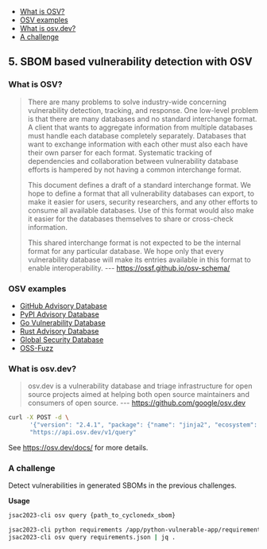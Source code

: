- [What is OSV?](#what-is-osv)
- [OSV examples](#osv-examples)
- [What is osv.dev?](#what-is-osvdev)
- [A challenge](#a-challenge)

## 5. SBOM based vulnerability detection with OSV

### What is OSV?

> There are many problems to solve industry-wide concerning vulnerability detection, tracking, and response. One low-level problem is that there are many databases and no standard interchange format. A client that wants to aggregate information from multiple databases must handle each database completely separately. Databases that want to exchange information with each other must also each have their own parser for each format. Systematic tracking of dependencies and collaboration between vulnerability database efforts is hampered by not having a common interchange format.
>
> This document defines a draft of a standard interchange format. We hope to define a format that all vulnerability databases can export, to make it easier for users, security researchers, and any other efforts to consume all available databases. Use of this format would also make it easier for the databases themselves to share or cross-check information.
>
> This shared interchange format is not expected to be the internal format for any particular database. We hope only that every vulnerability database will make its entries available in this format to enable interoperability.
> --- https://ossf.github.io/osv-schema/

### OSV examples

-  [GitHub Advisory Database](https://github.com/github/advisory-database)
-  [PyPI Advisory Database](https://github.com/pypa/advisory-database)
-  [Go Vulnerability Database](https://github.com/golang/vulndb)
-  [Rust Advisory Database](https://github.com/RustSec/advisory-db)
-  [Global Security Database](https://github.com/cloudsecurityalliance/gsd-database)
-  [OSS-Fuzz](https://github.com/google/oss-fuzz-vulns)

### What is osv.dev?

> osv.dev is a vulnerability database and triage infrastructure for open source projects aimed at helping both open source maintainers and consumers of open source.
> --- https://github.com/google/osv.dev


```bash
curl -X POST -d \
      '{"version": "2.4.1", "package": {"name": "jinja2", "ecosystem": "PyPI"}}' \
      "https://api.osv.dev/v1/query"
```

See https://osv.dev/docs/ for more details.


### A challenge

Detect vulnerabilities in generated SBOMs in the previous challenges.

**Usage**

```bash
jsac2023-cli osv query {path_to_cyclonedx_sbom}
```

```bash
jsac2023-cli python requirements /app/python-vulnerable-app/requirements.txt > requirements.json
jsac2023-cli osv query requirements.json | jq .
```
